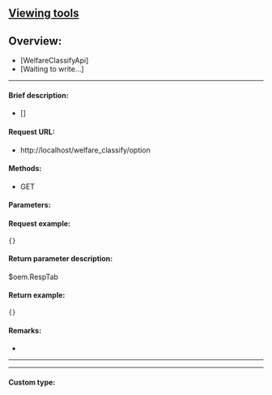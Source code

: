 

## [Viewing tools](https://www.iminho.me/)

## Overview:
- [WelfareClassifyApi]
- [Waiting to write...]

--------------------

#### Brief description:

- []

#### Request URL:

- http://localhost/welfare_classify/option

#### Methods:

- GET

#### Parameters:


#### Request example:
```
{}
```

#### Return parameter description:
$oem.RespTab

#### Return example:
	
```
{}
```

#### Remarks:

- 
	

--------------------
--------------------

#### Custom type:
	

